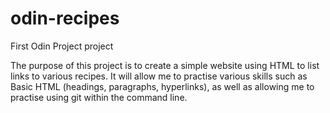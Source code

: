 # odin-recipes
First Odin Project project

The purpose of this project is to create a simple website using HTML to list links to various recipes.
It will allow me to practise various skills such as Basic HTML (headings, paragraphs, hyperlinks), as
well as allowing me to practise using git within the command line.
